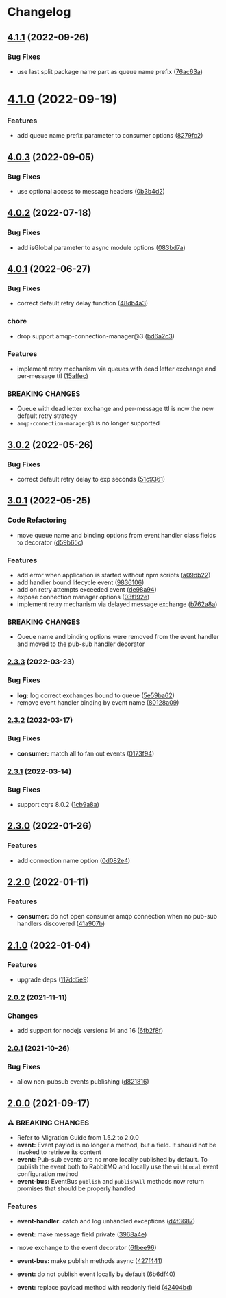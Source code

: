 # Changelog

## [4.1.1](https://github.com/goparrot/nestjs-pubsub-event-bus/compare/v4.1.0...v4.1.1) (2022-09-26)


### Bug Fixes

* use last split package name part as queue name prefix ([76ac63a](https://github.com/goparrot/nestjs-pubsub-event-bus/commit/76ac63a736b476aa93f3f03e9414b04db369c128))

# [4.1.0](https://github.com/goparrot/nestjs-pubsub-event-bus/compare/v4.0.3...v4.1.0) (2022-09-19)


### Features

* add queue name prefix parameter to consumer options ([8279fc2](https://github.com/goparrot/nestjs-pubsub-event-bus/commit/8279fc29fc1029032e048106e2d76b56898f0f9a))

## [4.0.3](https://github.com/goparrot/nestjs-pubsub-event-bus/compare/v4.0.2...v4.0.3) (2022-09-05)


### Bug Fixes

* use optional access to message headers ([0b3b4d2](https://github.com/goparrot/nestjs-pubsub-event-bus/commit/0b3b4d2af1893ff9d61a713a0c7cdd5e15d2a0e1))

## [4.0.2](https://github.com/goparrot/nestjs-pubsub-event-bus/compare/v4.0.1...v4.0.2) (2022-07-18)


### Bug Fixes

* add isGlobal parameter to async module options ([083bd7a](https://github.com/goparrot/nestjs-pubsub-event-bus/commit/083bd7aaa0ecee8c7943215f7e0342846972131d))

## [4.0.1](https://github.com/goparrot/nestjs-pubsub-event-bus/compare/v3.0.2...v4.0.1) (2022-06-27)


### Bug Fixes

* correct default retry delay function ([48db4a3](https://github.com/goparrot/nestjs-pubsub-event-bus/commit/48db4a3f505b936c2aec3826fd516c58a5e39db4))


### chore

* drop support amqp-connection-manager@3 ([bd6a2c3](https://github.com/goparrot/nestjs-pubsub-event-bus/commit/bd6a2c3bb19af1882e499d49a98855b4f8afc857))


### Features

* implement retry mechanism via queues with dead letter exchange and per-message ttl ([15affec](https://github.com/goparrot/nestjs-pubsub-event-bus/commit/15affecaeeaa1d54ae42f5b60afeff27ee837260))


### BREAKING CHANGES

* Queue with dead letter exchange and per-message ttl is now the new default retry
strategy
* `amqp-connection-manager@3` is no longer supported

## [3.0.2](https://github.com/goparrot/nestjs-pubsub-event-bus/compare/v3.0.1...v3.0.2) (2022-05-26)


### Bug Fixes

* correct default retry delay to exp seconds ([51c9361](https://github.com/goparrot/nestjs-pubsub-event-bus/commit/51c9361e8c95328596b729c47495960084b9ae0b))

## [3.0.1](https://github.com/goparrot/nestjs-pubsub-event-bus/compare/v2.3.3...v3.0.1) (2022-05-25)


### Code Refactoring

* move queue name and binding options from event handler class fields to decorator ([d59b65c](https://github.com/goparrot/nestjs-pubsub-event-bus/commit/d59b65c352ace7acc0bc1b2d239b23101679d14c))


### Features

* add error when application is started without npm scripts ([a09db22](https://github.com/goparrot/nestjs-pubsub-event-bus/commit/a09db220ea3d951e2a28b28f552d543a5f907e28))
* add handler bound lifecycle event ([9836106](https://github.com/goparrot/nestjs-pubsub-event-bus/commit/983610650462fa1df73509a571cf44b27ce843d2))
* add on retry attempts exceeded event ([de98a94](https://github.com/goparrot/nestjs-pubsub-event-bus/commit/de98a94444d3c63c376e9ccd6a5e94b908dd33b1))
* expose connection manager options ([03f192e](https://github.com/goparrot/nestjs-pubsub-event-bus/commit/03f192ea903d344b90f9a2b7b718678fc10ba374))
* implement retry mechanism via delayed message exchange ([b762a8a](https://github.com/goparrot/nestjs-pubsub-event-bus/commit/b762a8a30f79be40cbd0c27f36bd7ccb8a45e13f))


### BREAKING CHANGES

* Queue name and binding options were removed from the event handler and moved to the
pub-sub handler decorator

### [2.3.3](https://github.com/goparrot/nestjs-pubsub-event-bus/compare/v2.3.2...v2.3.3) (2022-03-23)


### Bug Fixes

* **log:** log correct exchanges bound to queue ([5e59ba62](https://github.com/goparrot/nestjs-pubsub-event-bus/commit/5e59ba6229bdb6bfb9fb2d0380eff6652a116e39))
* remove event handler binding by event name ([80128a09](https://github.com/goparrot/nestjs-pubsub-event-bus/commit/80128a09e45c53130b81a412e3f04bffe056a877))

### [2.3.2](https://github.com/goparrot/nestjs-pubsub-event-bus/compare/v2.3.1...v2.3.2) (2022-03-17)


### Bug Fixes

* **consumer:** match all to fan out events ([0173f94](https://github.com/goparrot/nestjs-pubsub-event-bus/commit/0173f94fc23cd049e3eed4bbf8fc3bf84da08c4c))

### [2.3.1](https://github.com/goparrot/nestjs-pubsub-event-bus/compare/v2.3.0...v2.3.1) (2022-03-14)


### Bug Fixes

* support cqrs 8.0.2 ([1cb9a8a](https://github.com/goparrot/nestjs-pubsub-event-bus/commit/1cb9a8ad93ff70aa042c98e36014fa2abef19767))

## [2.3.0](https://github.com/goparrot/nestjs-pubsub-event-bus/compare/v2.2.0...v2.3.0) (2022-01-26)


### Features

* add connection name option ([0d082e4](https://github.com/goparrot/nestjs-pubsub-event-bus/commit/0d082e448731ba53db68503b09362924b1901d0c))

## [2.2.0](https://github.com/goparrot/nestjs-pubsub-event-bus/compare/v2.1.0...v2.2.0) (2022-01-11)


### Features

* **consumer:** do not open consumer amqp connection when no pub-sub handlers discovered ([41a907b](https://github.com/goparrot/nestjs-pubsub-event-bus/commit/41a907bc942ae7e3db8a739231e973692eed670f))

## [2.1.0](https://github.com/goparrot/nestjs-pubsub-event-bus/compare/v2.0.1...v2.1.0) (2022-01-04)

### Features

- upgrade deps ([117dd5e9](https://github.com/goparrot/nestjs-pubsub-event-bus/commit/117dd5e9801a178463a0bde9fa8772c2df26bbc5))

### [2.0.2](https://github.com/goparrot/nestjs-pubsub-event-bus/compare/v2.0.1...v2.0.2) (2021-11-11)

### Changes

- add support for nodejs versions 14 and 16 ([6fb2f8f](https://github.com/goparrot/nestjs-pubsub-event-bus/commit/6fb2f8ff9c6fc01474eaee6df2aa2ef996e5266a))

### [2.0.1](https://github.com/goparrot/nestjs-pubsub-event-bus/compare/v2.0.0...v2.0.1) (2021-10-26)

### Bug Fixes

- allow non-pubsub events publishing ([d821816](https://github.com/goparrot/nestjs-pubsub-event-bus/commit/d8218161af2a5a389d79942584c9eaebea523fd8))

## [2.0.0](https://github.com/goparrot/nestjs-pubsub-event-bus/compare/v1.5.2...v2.0.0) (2021-09-17)

### ⚠ BREAKING CHANGES

- Refer to Migration Guide from 1.5.2 to 2.0.0
- **event:** Event paylod is no longer a method, but a field. It should not be invoked to
  retrieve its content
- **event:** Pub-sub events are no more locally published by default. To publish the event both
  to RabbitMQ and locally use the `withLocal` event configuration method
- **event-bus:** EventBus `publish` and `publishAll` methods now return promises that should be
  properly handled

### Features

- **event-handler:** catch and log unhandled exceptions ([d4f3687](https://github.com/goparrot/nestjs-pubsub-event-bus/commit/d4f3687f323e59875ff79637d72b1549513f2bc4))
- **event:** make message field private ([3968a4e](https://github.com/goparrot/nestjs-pubsub-event-bus/commit/3968a4eada77b616619360ebfaf1b7fdb60d26d6))
- move exchange to the event decorator ([6fbee96](https://github.com/goparrot/nestjs-pubsub-event-bus/commit/6fbee962aef1062e089ff9c602b0204b87f5263f))

- **event-bus:** make publish methods async ([427f441](https://github.com/goparrot/nestjs-pubsub-event-bus/commit/427f4413cf9c4a3c61071b05bd1d63a7bb079f5e))
- **event:** do not publish event locally by default ([6b6df40](https://github.com/goparrot/nestjs-pubsub-event-bus/commit/6b6df40eadb8f1d6f0132c508c5f9051b0710c85))
- **event:** replace payload method with readonly field ([42404bd](https://github.com/goparrot/nestjs-pubsub-event-bus/commit/42404bd55e5fdfd0a2bdeac77d0b3161334f3ce6))